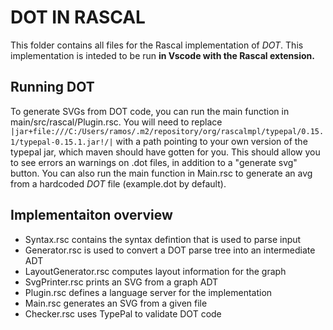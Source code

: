 # DOT IN RASCAL
This folder contains all files for the Rascal implementation of *DOT*. This implementation is inteded to be run **in Vscode with the Rascal extension.**

## Running DOT
To generate SVGs from DOT code, you can run the main function in main/src/rascal/Plugin.rsc. You will need to replace `|jar+file:///C:/Users/ramos/.m2/repository/org/rascalmpl/typepal/0.15.1/typepal-0.15.1.jar!/|` with a path pointing to your own version of the typepal jar, which maven should have gotten for you. This should allow you to see errors an warnings on .dot files, in addition to a "generate svg" button. You can also run the main function in Main.rsc to generate an avg from a hardcoded *DOT* file (example.dot by default).

## Implementaiton overview
- Syntax.rsc contains the syntax defintion that is used to parse input
- Generator.rsc is used to convert a DOT parse tree into an intermediate ADT
- LayoutGenerator.rsc computes layout information for the graph
- SvgPrinter.rsc prints an SVG from a graph ADT
- Plugin.rsc defines a language server for the implementation
- Main.rsc generates an SVG from a given file
- Checker.rsc uses TypePal to validate DOT code
